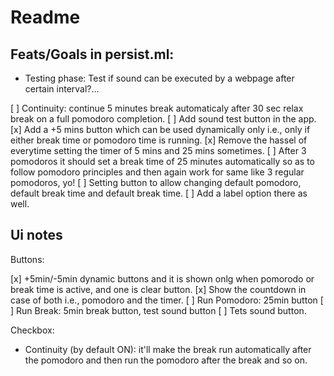 # Readme

## Feats/Goals in persist.ml:

- Testing phase: Test if sound can be executed by a webpage after certain interval?...

[ ] Continuity: continue 5 minutes break automaticaly after 30 sec relax break on a full pomodoro completion.
[ ] Add sound test button in the app.
[x] Add a +5 mins button which can be used dynamically only i.e., only if either break time or pomodoro time is running.
[x] Remove the hassel of everytime setting the timer of 5 mins and 25 mins sometimes.
[ ] After 3 pomodoros it should set a break time of 25 minutes automatically so as to follow pomodoro principles and then again work for same like 3 regular pomodoros, yo!
[ ] Setting button to allow changing default pomodoro, default break time and default break time.
[ ] Add a label option there as well.

## Ui notes

Buttons:

[x] +5min/-5min dynamic buttons and it is shown onlg when pomorodo or break time is active, and one is clear button.
[x] Show the countdown in case of both i.e., pomodoro and the timer.
[ ] Run Pomodoro: 25min button
[ ] Run Break: 5min break button, test sound button
[ ] Tets sound button.

Checkbox:

- Continuity (by default ON): it'll make the break run automatically after the pomodoro and then run the pomodoro after the break and so on.
